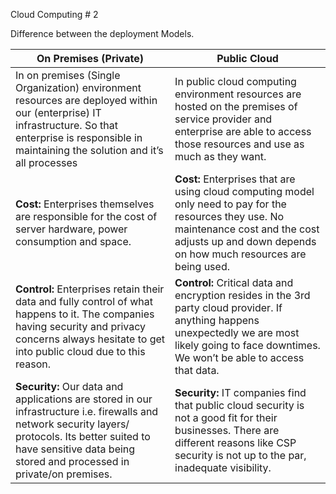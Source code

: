 Cloud Computing # 2  




Difference between the deployment Models.



| On Premises (Private)     | Public Cloud |
| ----------- | ----------- |
| In on premises (Single Organization) environment resources are deployed within our (enterprise) IT infrastructure. So that enterprise is responsible in maintaining the solution and it’s all processes     | In public cloud computing environment resources are hosted on the premises of service provider and enterprise are able to access those resources and use as much as they want.      |
| <b>Cost:</b> Enterprises themselves are responsible for the cost of server hardware, power consumption and space.   | <b>Cost:</b> Enterprises that are using cloud computing model only need to pay for the resources they use. No maintenance cost and the cost adjusts up and down depends on how much resources are being used.       |
| <b>Control:</b> Enterprises retain their data and fully control of what happens to it. The companies having security and privacy concerns always hesitate to get into public cloud due to this reason. | <b>Control:</b> Critical data and encryption resides in the 3rd party cloud provider. If anything happens unexpectedly we are most likely going to face downtimes. We won’t be able to access that data. |     
| <b>Security:</b> Our data and applications are stored in our infrastructure i.e. firewalls and network security layers/ protocols. Its better suited to have sensitive data being stored and processed in private/on premises. |<b> Security:</b> IT companies find that public cloud security is not a good fit for their businesses. There are different reasons like CSP security is not up to the par, inadequate visibility.  |


	

